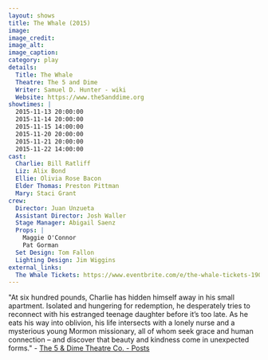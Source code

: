```yaml
---
layout: shows
title: The Whale (2015)
image:
image_credit: 
image_alt:
image_caption:
category: play
details:
  Title: The Whale
  Theatre: The 5 and Dime
  Writer: Samuel D. Hunter - wiki
  Website: https://www.the5anddime.org
showtimes: |
  2015-11-13 20:00:00
  2015-11-14 20:00:00
  2015-11-15 14:00:00
  2015-11-20 20:00:00
  2015-11-21 20:00:00
  2015-11-22 14:00:00
cast:
  Charlie: Bill Ratliff
  Liz: Alix Bond
  Ellie: Olivia Rose Bacon
  Elder Thomas: Preston Pittman
  Mary: Staci Grant
crew:
  Director: Juan Unzueta
  Assistant Director: Josh Waller
  Stage Manager: Abigail Saenz
  Props: |
    Maggie O'Connor
    Pat Gorman
  Set Design: Tom Fallon
  Lighting Design: Jim Wiggins
external_links:
  The Whale Tickets: https://www.eventbrite.com/e/the-whale-tickets-19043435428
---
```

"At six hundred pounds, Charlie has hidden himself away in his small apartment. Isolated and hungering for redemption, he desperately tries to reconnect with his estranged teenage daughter before it’s too late. As he eats his way into oblivion, his life intersects with a lonely nurse and a mysterious young Mormon missionary, all of whom seek grace and human connection – and discover that beauty and kindness come in unexpected forms." - [The 5 & Dime Theatre Co. - Posts](https://www.facebook.com/The5andDime/posts/1076410805710848)
